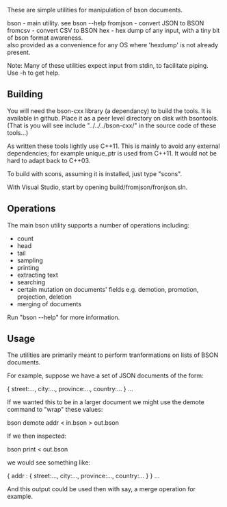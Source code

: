 These are simple utilities for manipulation of bson documents.

bson     - main utility.  see bson --help
fromjson - convert JSON to BSON
fromcsv  - convert CSV to BSON
hex      - hex dump of any input, with a tiny bit of bson format awareness.  
           also provided as a convenience for any OS where 'hexdump' is not already present.

Note: Many of these utilities expect input from stdin, to facilitate piping.  
      Use -h to get help.

## Building

You will need the bson-cxx library (a dependancy) to build the tools.  It is available in github. 
Place it as a peer level directory on disk with bsontools.  (That is you will see 
include "../../../bson-cxx/" in the source code of these tools...)

As written these tools lightly use C++11.  This is mainly to avoid any external dependencies; for 
example unique_ptr is used from C++11.  It would not be hard to adapt back to C++03.

To build with scons, assuming it is installed, just type "scons".

With Visual Studio, start by opening build/fromjson/fronjson.sln.

## Operations

The main bson utility supports a number of operations including: 

* count
* head
* tail
* sampling
* printing
* extracting text
* searching
* certain mutation on documents' fields e.g. demotion, promotion, projection, deletion
* merging of documents

Run "bson --help" for more information.

## Usage

The utilities are primarily meant to perform tranformations on lists of BSON documents.

For example, suppose we have a set of JSON documents of the form:

{ street:..., city:..., province:..., country:... }
...

If we wanted this to be in a larger document we might use the demote command to "wrap" these 
values:

bson demote addr < in.bson > out.bson

If we then inspected:

bson print < out.bson

we would see something like:

{ addr : { street:..., city:..., province:..., country:... } }
...

And this output could be used then with say, a merge operation for example.
